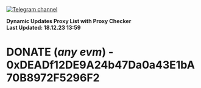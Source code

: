 [![Telegram channel](https://img.shields.io/endpoint?url=https://runkit.io/damiankrawczyk/telegram-badge/branches/master?url=https://t.me/n4z4v0d)](https://t.me/n4z4v0d) 

**Dynamic Updates Proxy List with Proxy Checker**  
**Last Updated: 18.12.23 13:59**

# DONATE (_any evm_) - 0xDEADf12DE9A24b47Da0a43E1bA70B8972F5296F2
